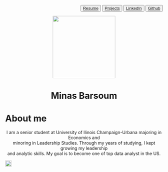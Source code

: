 <background color="yellow">

<p align="right">
 <button color="red"> <a href="Minas.Barsoum.Resume.pdf" title="Resume">Resume</a>  </button>
 <button> <a  href="project.md" title="Project">Projects </a>  </button>
 <button> <a href="http://www.linkedin.com/in/minasbarsoum" target="_blank">LinkedIn</a> </button>
  <button>      <a href="https://github.com/minasbarsoum" target="_blank">Github</a> </button>


 


<center><img src="https://user-images.githubusercontent.com/60366288/76112912-c3106f00-5fa8-11ea-9b1f-be5811854359.JPG" width="200"></center>

<div class="bio">
  <center><h1>Minas Barsoum</h1></center>
 
<h1>About me</h1> 
<center> I am a senior student at University of Ilinois Champaign-Urbana majoring in Economics and  </center>
<center> minoring in Leadership Studies.  Through my years of studying, I kept growing my leadership </center>
<center> and analytic skills.  My goal is to become one of top data analyst in the US. </center>




<left><a href=https://github.com/minasbarsoum><img id="im" src="https://user-images.githubusercontent.com/60366288/76195284-f6741900-61b5-11ea-96ce-cec48eacc4d9.png" width="20"></a></left>
 

